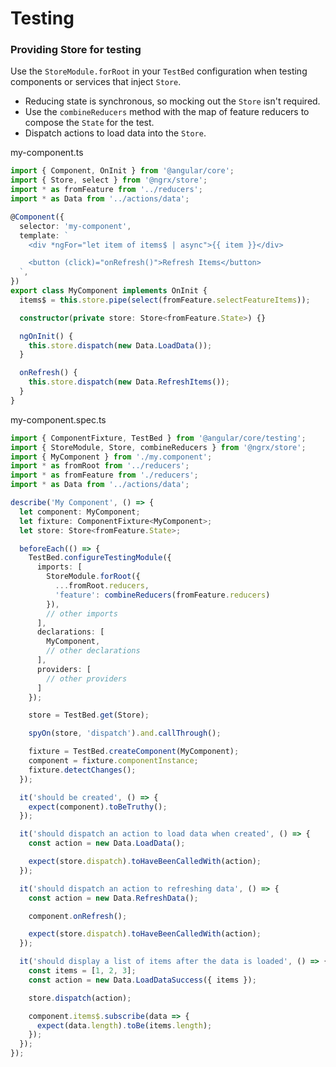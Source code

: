 # Testing

### Providing Store for testing
Use the `StoreModule.forRoot` in your `TestBed` configuration when testing components or services that inject `Store`.

* Reducing state is synchronous, so mocking out the `Store` isn't required.
* Use the `combineReducers` method with the map of feature reducers to compose the `State` for the test.
* Dispatch actions to load data into the `Store`.

my-component.ts
```ts
import { Component, OnInit } from '@angular/core';
import { Store, select } from '@ngrx/store';
import * as fromFeature from '../reducers';
import * as Data from '../actions/data';

@Component({
  selector: 'my-component',
  template: `
    <div *ngFor="let item of items$ | async">{{ item }}</div>

    <button (click)="onRefresh()">Refresh Items</button>
  `,
})
export class MyComponent implements OnInit {
  items$ = this.store.pipe(select(fromFeature.selectFeatureItems));

  constructor(private store: Store<fromFeature.State>) {}

  ngOnInit() {
    this.store.dispatch(new Data.LoadData());
  }

  onRefresh() {
    this.store.dispatch(new Data.RefreshItems());
  }
}
```

my-component.spec.ts
```ts
import { ComponentFixture, TestBed } from '@angular/core/testing';
import { StoreModule, Store, combineReducers } from '@ngrx/store';
import { MyComponent } from './my.component';
import * as fromRoot from '../reducers';
import * as fromFeature from './reducers';
import * as Data from '../actions/data';

describe('My Component', () => {
  let component: MyComponent;
  let fixture: ComponentFixture<MyComponent>;
  let store: Store<fromFeature.State>;

  beforeEach(() => {
    TestBed.configureTestingModule({
      imports: [
        StoreModule.forRoot({
          ...fromRoot.reducers,
          'feature': combineReducers(fromFeature.reducers)
        }),
        // other imports
      ],
      declarations: [
        MyComponent,
        // other declarations
      ],
      providers: [
        // other providers
      ]
    });

    store = TestBed.get(Store);

    spyOn(store, 'dispatch').and.callThrough();

    fixture = TestBed.createComponent(MyComponent);
    component = fixture.componentInstance;
    fixture.detectChanges();
  });

  it('should be created', () => {
    expect(component).toBeTruthy();
  });

  it('should dispatch an action to load data when created', () => {
    const action = new Data.LoadData();

    expect(store.dispatch).toHaveBeenCalledWith(action);
  });

  it('should dispatch an action to refreshing data', () => {
    const action = new Data.RefreshData();

    component.onRefresh();

    expect(store.dispatch).toHaveBeenCalledWith(action);
  });

  it('should display a list of items after the data is loaded', () => {
    const items = [1, 2, 3];
    const action = new Data.LoadDataSuccess({ items });

    store.dispatch(action);

    component.items$.subscribe(data => {
      expect(data.length).toBe(items.length);
    });
  });
});
```
